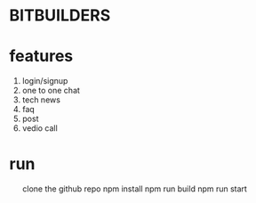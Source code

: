 <h1> BITBUILDERS</h1>
<h1>features</h1>
<p>
  <ol>
    <li> login/signup</li>
<li> one to one chat</li>
    <li> tech news</li>
    <li> faq</li>
    <li> post</li>
    <li> vedio call</li></ol>
</p>
<h1>run</h1>
<p>
  <ol>
    <l1>clone the github repo</l1>
    <l1> npm  install </l1>
    <l1> npm run build</l1>
    <l1> npm run start </l1>

    
  </ol>
</p>
